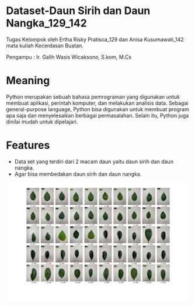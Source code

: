 # Dataset-Daun Sirih dan Daun Nangka_129_142
 
Tugas Kelompok oleh Ertha Risky Pratisca_129 dan Anisa Kusumawati_142 mata kuliah Kecerdasan Buatan.

Pengampu : Ir. Galih Wasis Wicaksono, S.kom, M.Cs

# Meaning

Python merupakan sebuah bahasa pemrograman yang digunakan untuk membuat aplikasi, perintah komputer, dan melakukan analisis data. Sebagai general-purpose language, Python bisa digunakan untuk membuat program apa saja dan menyelesaikan berbagai permasalahan. Selain itu, Python juga dinilai mudah untuk dipelajari.


# Features

- Data set yang terdiri dari 2 macam daun yaitu daun sirih dan daun nangka.
- Agar bisa membedakan daun sirih dan daun nangka.

![Overviewgambar](https://github.com/ertharisky/Dataset-Daun-Sirih-dan-Daun-Nangka_129_142./blob/main/Image/Overview_dataset.jpg?raw=true)
